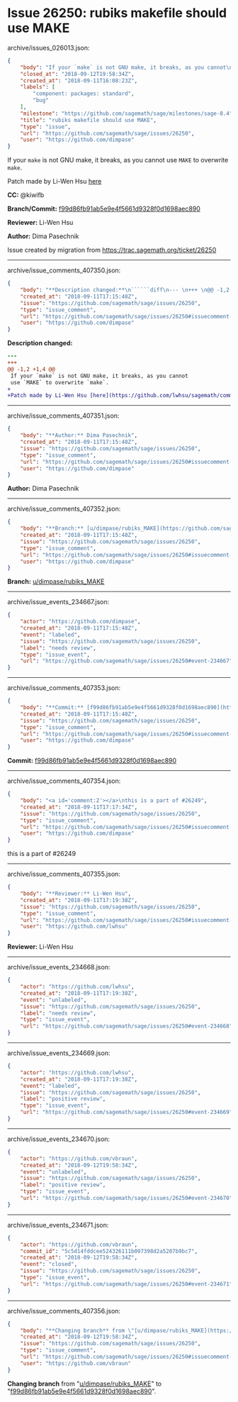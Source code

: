 # Issue 26250: rubiks makefile should use MAKE

archive/issues_026013.json:
```json
{
    "body": "If your `make` is not GNU make, it breaks, as you cannot\nuse `MAKE` to overwrite `make`.\n\nPatch made by Li-Wen Hsu [here](https://github.com/lwhsu/sagemath/commit/5bdcf0bcea2b9feab636e7e22961ba102f38816a)\n\n**CC:**  @kiwifb\n\n**Branch/Commit:** [f99d86fb91ab5e9e4f5661d9328f0d1698aec890](https://github.com/sagemath/sagetrac-mirror/commit/f99d86fb91ab5e9e4f5661d9328f0d1698aec890)\n\n**Reviewer:** Li-Wen Hsu\n\n**Author:** Dima Pasechnik\n\nIssue created by migration from https://trac.sagemath.org/ticket/26250\n\n",
    "closed_at": "2018-09-12T19:58:34Z",
    "created_at": "2018-09-11T16:08:23Z",
    "labels": [
        "component: packages: standard",
        "bug"
    ],
    "milestone": "https://github.com/sagemath/sage/milestones/sage-8.4",
    "title": "rubiks makefile should use MAKE",
    "type": "issue",
    "url": "https://github.com/sagemath/sage/issues/26250",
    "user": "https://github.com/dimpase"
}
```
If your `make` is not GNU make, it breaks, as you cannot
use `MAKE` to overwrite `make`.

Patch made by Li-Wen Hsu [here](https://github.com/lwhsu/sagemath/commit/5bdcf0bcea2b9feab636e7e22961ba102f38816a)

**CC:**  @kiwifb

**Branch/Commit:** [f99d86fb91ab5e9e4f5661d9328f0d1698aec890](https://github.com/sagemath/sagetrac-mirror/commit/f99d86fb91ab5e9e4f5661d9328f0d1698aec890)

**Reviewer:** Li-Wen Hsu

**Author:** Dima Pasechnik

Issue created by migration from https://trac.sagemath.org/ticket/26250





---

archive/issue_comments_407350.json:
```json
{
    "body": "**Description changed:**\n``````diff\n--- \n+++ \n@@ -1,2 +1,4 @@\n If your `make` is not GNU make, it breaks, as you cannot\n use `MAKE` to overwrite `make`.\n+\n+Patch made by Li-Wen Hsu [here](https://github.com/lwhsu/sagemath/commit/5bdcf0bcea2b9feab636e7e22961ba102f38816a)\n``````\n",
    "created_at": "2018-09-11T17:15:48Z",
    "issue": "https://github.com/sagemath/sage/issues/26250",
    "type": "issue_comment",
    "url": "https://github.com/sagemath/sage/issues/26250#issuecomment-407350",
    "user": "https://github.com/dimpase"
}
```

**Description changed:**
``````diff
--- 
+++ 
@@ -1,2 +1,4 @@
 If your `make` is not GNU make, it breaks, as you cannot
 use `MAKE` to overwrite `make`.
+
+Patch made by Li-Wen Hsu [here](https://github.com/lwhsu/sagemath/commit/5bdcf0bcea2b9feab636e7e22961ba102f38816a)
``````




---

archive/issue_comments_407351.json:
```json
{
    "body": "**Author:** Dima Pasechnik",
    "created_at": "2018-09-11T17:15:48Z",
    "issue": "https://github.com/sagemath/sage/issues/26250",
    "type": "issue_comment",
    "url": "https://github.com/sagemath/sage/issues/26250#issuecomment-407351",
    "user": "https://github.com/dimpase"
}
```

**Author:** Dima Pasechnik



---

archive/issue_comments_407352.json:
```json
{
    "body": "**Branch:** [u/dimpase/rubiks_MAKE](https://github.com/sagemath/sagetrac-mirror/tree/u/dimpase/rubiks_MAKE)",
    "created_at": "2018-09-11T17:15:48Z",
    "issue": "https://github.com/sagemath/sage/issues/26250",
    "type": "issue_comment",
    "url": "https://github.com/sagemath/sage/issues/26250#issuecomment-407352",
    "user": "https://github.com/dimpase"
}
```

**Branch:** [u/dimpase/rubiks_MAKE](https://github.com/sagemath/sagetrac-mirror/tree/u/dimpase/rubiks_MAKE)



---

archive/issue_events_234667.json:
```json
{
    "actor": "https://github.com/dimpase",
    "created_at": "2018-09-11T17:15:48Z",
    "event": "labeled",
    "issue": "https://github.com/sagemath/sage/issues/26250",
    "label": "needs review",
    "type": "issue_event",
    "url": "https://github.com/sagemath/sage/issues/26250#event-234667"
}
```



---

archive/issue_comments_407353.json:
```json
{
    "body": "**Commit:** [f99d86fb91ab5e9e4f5661d9328f0d1698aec890](https://github.com/sagemath/sagetrac-mirror/commit/f99d86fb91ab5e9e4f5661d9328f0d1698aec890)",
    "created_at": "2018-09-11T17:15:48Z",
    "issue": "https://github.com/sagemath/sage/issues/26250",
    "type": "issue_comment",
    "url": "https://github.com/sagemath/sage/issues/26250#issuecomment-407353",
    "user": "https://github.com/dimpase"
}
```

**Commit:** [f99d86fb91ab5e9e4f5661d9328f0d1698aec890](https://github.com/sagemath/sagetrac-mirror/commit/f99d86fb91ab5e9e4f5661d9328f0d1698aec890)



---

archive/issue_comments_407354.json:
```json
{
    "body": "<a id='comment:2'></a>\nthis is a part of #26249",
    "created_at": "2018-09-11T17:17:34Z",
    "issue": "https://github.com/sagemath/sage/issues/26250",
    "type": "issue_comment",
    "url": "https://github.com/sagemath/sage/issues/26250#issuecomment-407354",
    "user": "https://github.com/dimpase"
}
```

<a id='comment:2'></a>
this is a part of #26249



---

archive/issue_comments_407355.json:
```json
{
    "body": "**Reviewer:** Li-Wen Hsu",
    "created_at": "2018-09-11T17:19:38Z",
    "issue": "https://github.com/sagemath/sage/issues/26250",
    "type": "issue_comment",
    "url": "https://github.com/sagemath/sage/issues/26250#issuecomment-407355",
    "user": "https://github.com/lwhsu"
}
```

**Reviewer:** Li-Wen Hsu



---

archive/issue_events_234668.json:
```json
{
    "actor": "https://github.com/lwhsu",
    "created_at": "2018-09-11T17:19:38Z",
    "event": "unlabeled",
    "issue": "https://github.com/sagemath/sage/issues/26250",
    "label": "needs review",
    "type": "issue_event",
    "url": "https://github.com/sagemath/sage/issues/26250#event-234668"
}
```



---

archive/issue_events_234669.json:
```json
{
    "actor": "https://github.com/lwhsu",
    "created_at": "2018-09-11T17:19:38Z",
    "event": "labeled",
    "issue": "https://github.com/sagemath/sage/issues/26250",
    "label": "positive review",
    "type": "issue_event",
    "url": "https://github.com/sagemath/sage/issues/26250#event-234669"
}
```



---

archive/issue_events_234670.json:
```json
{
    "actor": "https://github.com/vbraun",
    "created_at": "2018-09-12T19:58:34Z",
    "event": "unlabeled",
    "issue": "https://github.com/sagemath/sage/issues/26250",
    "label": "positive review",
    "type": "issue_event",
    "url": "https://github.com/sagemath/sage/issues/26250#event-234670"
}
```



---

archive/issue_events_234671.json:
```json
{
    "actor": "https://github.com/vbraun",
    "commit_id": "5c5d14fddcee524326111b097398d2a5207b9bc7",
    "created_at": "2018-09-12T19:58:34Z",
    "event": "closed",
    "issue": "https://github.com/sagemath/sage/issues/26250",
    "type": "issue_event",
    "url": "https://github.com/sagemath/sage/issues/26250#event-234671"
}
```



---

archive/issue_comments_407356.json:
```json
{
    "body": "**Changing branch** from \"[u/dimpase/rubiks_MAKE](https://github.com/sagemath/sagetrac-mirror/tree/u/dimpase/rubiks_MAKE)\" to \"[f99d86fb91ab5e9e4f5661d9328f0d1698aec890](https://github.com/sagemath/sagetrac-mirror/commit/f99d86fb91ab5e9e4f5661d9328f0d1698aec890)\".",
    "created_at": "2018-09-12T19:58:34Z",
    "issue": "https://github.com/sagemath/sage/issues/26250",
    "type": "issue_comment",
    "url": "https://github.com/sagemath/sage/issues/26250#issuecomment-407356",
    "user": "https://github.com/vbraun"
}
```

**Changing branch** from "[u/dimpase/rubiks_MAKE](https://github.com/sagemath/sagetrac-mirror/tree/u/dimpase/rubiks_MAKE)" to "[f99d86fb91ab5e9e4f5661d9328f0d1698aec890](https://github.com/sagemath/sagetrac-mirror/commit/f99d86fb91ab5e9e4f5661d9328f0d1698aec890)".
